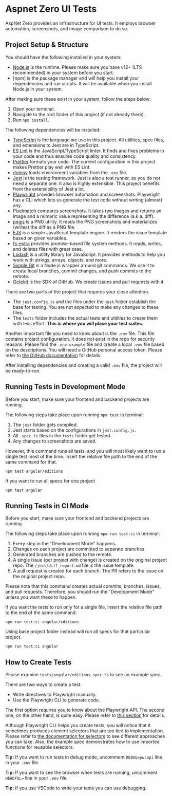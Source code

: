 # Aspnet Zero UI Tests

AspNet Zero provides an infrastructure for UI tests. It employs browser automation, screenshots, and image comparison to do so.

## Project Setup & Structure

You should have the following installed in your system:

- [Node.js](https://nodejs.org/en/) is the runtime. Please make sure you have v12+ (LTS recommended) in your system before you start.
- [npm] is the package manager and will help you install your dependencies and run scripts. It will be available when you install Node.js in your system.

After making sure these exist in your system, follow the steps below:

1. Open your terminal.
2. Navigate to the root folder of this project (if not already there).
3. Run `npm install`.

The following dependencies will be installed:

- [TypeScript](https://github.com/microsoft/TypeScript) is the language we use in this project. All utilities, spec files, and extensions to Jest are in TypeScript.
- [ES Lint](https://github.com/eslint/eslint) is the JavaScript/TypeScript linter. It finds and fixes problems in your code and thus ensures code quality and consistency.
- [Prettier](https://github.com/prettier/prettier) formats your code. The current configuration in this project makes Prettier play well with ES Lint.
- [dotenv](https://github.com/motdotla/dotenv) loads environment variables from the `.env` file.
- [Jest](https://github.com/facebook/jest) is the testing framework. Jest is also a test runner, so you do not need a separate one. It also is highly extensible. This project benefits from the extensibility of Jest a lot.
- [Playwright](https://github.com/microsoft/playwright) provides browser automation and screenshots. Playwright has a CLI which lets us generate the test code without writing (almost) any.
- [Pixelmatch](https://github.com/mapbox/pixelmatch) compares screenshots. It takes two images and returns an image and a numeric value representing the difference (a.k.a. diff).
- [pngjs](https://github.com/lukeapage/pngjs) is a PNG utility. It reads the PNG screenshots and materializes (writes) the diff as a PNG file.
- [EJS](https://github.com/mde/ejs) is a simple JavaScript template engine. It renders the issue template based on given variables.
- [fs-extra](https://github.com/jprichardson/node-fs-extra) provides promise-based file system methods. It reads, writes, and deletes files with great ease.
- [Lodash](https://github.com/lodash/lodash) is a utility library for JavaScript. It provides methods to help you work with strings, arrays, objects, and more.
- [Simple Git](https://github.com/steveukx/git-js) is a Node.js wrapper around git commands. We use it to create local branches, commit changes, and push commits to the remote.
- [Octokit](https://github.com/octokit/rest.js) is the SDK of GitHub. We create issues and pull requests with it.

There are two parts of the project that requires your close attention.

- The `jest.config.js` and the files under the `jest` folder establish the base for testing. You are not expected to make any changes to these files.
- The `tests` folder includes the actual tests and utilities to create them with less effort. **This is where you will place your test suites.**

Another important file you need to know about is the `.env` file. This file contains project configuration. It does not exist in the repo for security reasons. Please find the `.env.example` file and create a local `.env` file based on the descriptions. You will need a GitHub personal access token. Please refer to [the GitHub documentation](https://docs.github.com/en/free-pro-team@latest/github/authenticating-to-github/creating-a-personal-access-token) for details.

After installing dependencies and creating a valid `.env` file, the project will be ready-to-run.

## Running Tests in Development Mode

Before you start, make sure your frontend and backend projects are running.

The following steps take place upon running `npm test` in terminal:

1. The `jest` folder gets compiled.
2. Jest starts based on the configurations in `jest.config.js`.
3. All `.spec.ts` files in the `tests` folder get tested.
4. Any changes to screenshots are saved.

However, this command runs all tests, and you will most likely want to run a single test most of the time. Insert the relative file path to the end of the same command for that.

```shell
npm test angular/editions
```

If you want to run all specs for one project

```shell
npm test angular
```

## Running Tests in CI Mode

Before you start, make sure your frontend and backend projects are running.

The following steps take place upon running `npm run test:ci` in terminal:

1. Every step in the "Development Mode" happens.
2. Changes on each project are committed to separate branches.
3. Generated branches are pushed to the remote.
4. A single issue (per project with change) is created on the original project repo. The `/jest/diff_report.md` file is the issue template.
5. A pull request is created for each branch. The PR refers to the issue on the original project repo.

Please note that this command creates actual commits, branches, issues, and pull requests. Therefore, you should run the "Development Mode" unless you want these to happen.

If you want the tests to run only for a single file, insert the relative file path to the end of the same command.

```shell
npm run test:ci angular/editions
```

Using base project folder instead will run all specs for that particular project.

```shell
npm run test:ci angular
```

## How to Create Tests

Please examine `tests/angular/editions.spec.ts` to see an example spec.

There are two ways to create a test.

- Write directives to Playwright manually.
- Use the Playwright CLI to generate code.

The first option requires you to know about the Playwright API. The second one, on the other hand, is quite easy. Please refer to [this section](https://github.com/microsoft/playwright-cli#generate-code) for details.

Although Playwright CLI helps you create tests, you will notice that it sometimes produces element selectors that are too tied to implementation. Please refer to [the documentation for selectors](https://github.com/microsoft/playwright/blob/master/docs/selectors.md#element-selectors) to see different approaches you can take. Also, the example spec demonstrates how to use imported functions for reusable selectors.

**Tip:** If you want to run tests in debug mode, uncomment `DEBUG=pw:api` line in your `.env` file.

**Tip:** If you want to see the browser when tests are running, uncomment `HEADFUL=` line in your `.env` file.

**Tip:** If you use VSCode to write your tests you can use debugging.